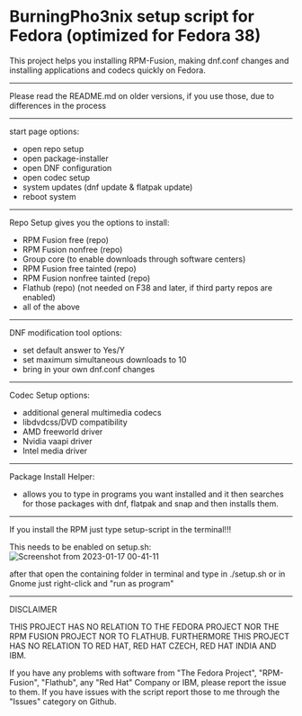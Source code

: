 # BurningPho3nix setup script for Fedora (optimized for Fedora 38)

This project helps you installing RPM-Fusion, making dnf.conf changes and installing applications and codecs quickly on Fedora.

______________________________________________________

Please read the README.md on older versions, if you use those, due to differences in the process

______________________________________________________

start page options:
- open repo setup
- open package-installer
- open DNF configuration
- open codec setup
- system updates (dnf update & flatpak update)
- reboot system
______________________________________________________

Repo Setup gives you the options to install:
- RPM Fusion free (repo)
- RPM Fusion nonfree (repo)
- Group core (to enable downloads through software centers)
- RPM Fusion free tainted (repo)
- RPM Fusion nonfree tainted (repo)
- Flathub (repo) (not needed on F38 and later, if third party repos are enabled)
- all of the above

______________________________________________________

DNF modification tool options:
- set default answer to Yes/Y
- set maximum simultaneous downloads to 10
- bring in your own dnf.conf changes
______________________________________________________

Codec Setup options:
- additional general multimedia codecs
- libdvdcss/DVD compatibility
- AMD freeworld driver
- Nvidia vaapi driver
- Intel media driver

_______________________________________________________

Package Install Helper:
- allows you to type in programs you want installed
and it then searches for those packages with dnf, flatpak and snap
and then installs them.
______________________________________________________

If you install the RPM just type setup-script in the terminal!!!

This needs to be enabled on setup.sh:
![Screenshot from 2023-01-17 00-41-11](https://user-images.githubusercontent.com/95959450/212780926-f5806457-5b99-4c5c-9b70-ef21296ea32e.png)

after that open the containing folder in terminal and type in ./setup.sh or in Gnome just right-click and "run as program"

_______________________________________________________
DISCLAIMER

THIS PROJECT HAS NO RELATION TO THE FEDORA PROJECT NOR THE RPM FUSION PROJECT NOR TO FLATHUB.
FURTHERMORE THIS PROJECT HAS NO RELATION TO RED HAT, RED HAT CZECH, RED HAT INDIA AND IBM.

If you have any problems with software from "The Fedora Project", "RPM-Fusion", "Flathub", any "Red Hat" Company or IBM,
please report the issue to them.
If you have issues with the script report those to me through the "Issues" category on Github.
